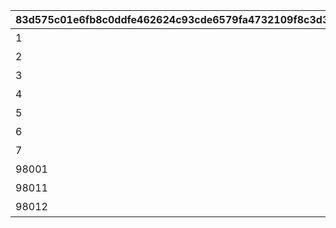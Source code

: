 |83d575c01e6fb8c0ddfe462624c93cde6579fa4732109f8c3d39c9fb19990768|efce1d767a0d629d1ba2a42034a221c4ccdadb391f0c4f92baa0786fdbf5388e|994933a8f6cef03505f22c720114a6da8de55442542aba6b3e3fe2633748cba2|8b0ec6de6b53e0863c6b1260724f34896da329c43226a7bee9159d1aaac6a492|50696fae5481d4c372ec9e1da52bc344a3bbcd58b58a2c466bc3cf7e0ca209cd|3d7dc7d55a4c7509050d9b23e275973558fc463bb27d6eaf23ecfe8633109343|e9c62f2d5a5a0d6e625d708816a62138c532b08dd27b7bd148d20c29adf1713b|
| --- | --- | --- | --- | --- | --- | --- |
|1|0|1|料理入手イベント|0|3|0|
|2|0|2|ダイス入手イベント1|0|1|0|
|3|0|2|ダイス入手イベント2|0|2|0|
|4|1|3|ターン数カウントスキップ|0|0|3|
|5|0|4|マイル+100%|1|100|2|
|6|0|5|ミニゲームマイル+100%|1|100|2|
|7|0|6|ショップ割引イベント|1|300|3|
|98001|2|3|ターン数カウントスキップ1|0|0|3|
|98011|1|3|ターン数カウントスキップ1|0|0|3|
|98012|2|3|ターン数カウントスキップ2|0|0|3|